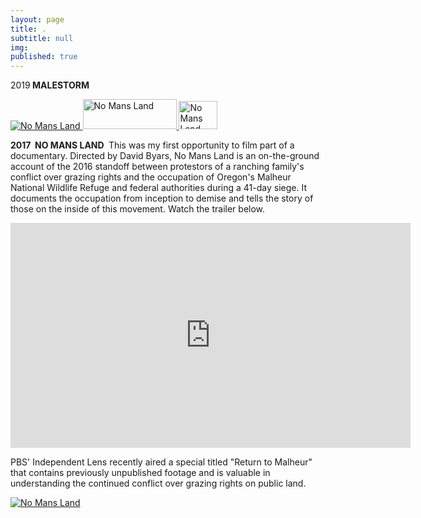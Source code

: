```yaml
---
layout: page
title: .
subtitle: null
img: 
published: true
---
```

<p>
 2019<strong> MALESTORM</strong>
<p>
<a href="https://www.amazon.com/No-Mans-Land-Steve-Grasty/dp/B075RPK5HJ/ref=sr_1_1?keywords=%22David+Garrett+Byars%22&qid=1570629635&s=instant-video&sr=1-1">
<img border="0" alt="No Mans Land" src="https://jonbcarroll.s3.us-east-2.amazonaws.com/nomansland-cover.jpg"  >
</a>
<a href="https://watch.amazon.com/watch?asin=B075RPK5HJ">
<img border="0" alt="No Mans Land" src="https://jonbcarroll.s3.us-east-2.amazonaws.com/watch-now.jpg" height="48" width="150" ></a><a href="https://watch.amazon.com/watch?asin=B075RPK5HJ">
<img border="0" alt="No Mans Land" src="https://jonbcarroll.s3.us-east-2.amazonaws.com/dvdorder.jpg" height="45" width="62" >
</a>
  

<p><strong> 2017&nbsp; NO MANS LAND </strong>&nbsp;This was my first opportunity to film part of a documentary. Directed by David Byars, No Mans Land is an on-the-ground account of the 2016 standoff between protestors of a ranching family's conflict over grazing rights and the occupation of Oregon's Malheur National Wildlife Refuge and federal authorities during a 41-day siege. It documents the occupation from inception to demise and tells the story of those on the inside of this movement. Watch the trailer below.
</p>
<iframe src="https://player.vimeo.com/video/240876418?color=fdf7f6&byline=0&portrait=0" width="640" height="360" frameborder="0" allow="autoplay; fullscreen" allowfullscreen></iframe>

  <br  />
<p>
PBS' Independent Lens recently aired a special titled "Return to Malheur" that contains previously unpublished footage and is valuable in understanding the continued conflict over grazing rights on public land.
<p><a href="http://www.pbs.org/independentlens/videos/back-to-malheur-two-years-later/">
<img border="0" alt="No Mans Land" src="https://jonbcarroll.s3.us-east-2.amazonaws.com/returnto.jpg" >
</a>



  

  <br  />
